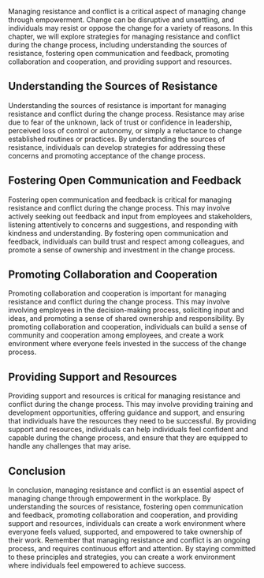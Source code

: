 
Managing resistance and conflict is a critical aspect of managing change through empowerment. Change can be disruptive and unsettling, and individuals may resist or oppose the change for a variety of reasons. In this chapter, we will explore strategies for managing resistance and conflict during the change process, including understanding the sources of resistance, fostering open communication and feedback, promoting collaboration and cooperation, and providing support and resources.

Understanding the Sources of Resistance
---------------------------------------

Understanding the sources of resistance is important for managing resistance and conflict during the change process. Resistance may arise due to fear of the unknown, lack of trust or confidence in leadership, perceived loss of control or autonomy, or simply a reluctance to change established routines or practices. By understanding the sources of resistance, individuals can develop strategies for addressing these concerns and promoting acceptance of the change process.

Fostering Open Communication and Feedback
-----------------------------------------

Fostering open communication and feedback is critical for managing resistance and conflict during the change process. This may involve actively seeking out feedback and input from employees and stakeholders, listening attentively to concerns and suggestions, and responding with kindness and understanding. By fostering open communication and feedback, individuals can build trust and respect among colleagues, and promote a sense of ownership and investment in the change process.

Promoting Collaboration and Cooperation
---------------------------------------

Promoting collaboration and cooperation is important for managing resistance and conflict during the change process. This may involve involving employees in the decision-making process, soliciting input and ideas, and promoting a sense of shared ownership and responsibility. By promoting collaboration and cooperation, individuals can build a sense of community and cooperation among employees, and create a work environment where everyone feels invested in the success of the change process.

Providing Support and Resources
-------------------------------

Providing support and resources is critical for managing resistance and conflict during the change process. This may involve providing training and development opportunities, offering guidance and support, and ensuring that individuals have the resources they need to be successful. By providing support and resources, individuals can help individuals feel confident and capable during the change process, and ensure that they are equipped to handle any challenges that may arise.

Conclusion
----------

In conclusion, managing resistance and conflict is an essential aspect of managing change through empowerment in the workplace. By understanding the sources of resistance, fostering open communication and feedback, promoting collaboration and cooperation, and providing support and resources, individuals can create a work environment where everyone feels valued, supported, and empowered to take ownership of their work. Remember that managing resistance and conflict is an ongoing process, and requires continuous effort and attention. By staying committed to these principles and strategies, you can create a work environment where individuals feel empowered to achieve success.
